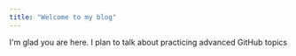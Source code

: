 ```yaml
---
title: "Welcome to my blog"
---
```


I'm glad you are here. I plan to talk about practicing advanced GitHub topics
